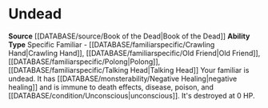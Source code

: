 ﻿---
ability_type: Specific Familiar - Crawling Hand
id: '79'
name: Undead
rarity: Common
source: '[[DATABASE/source/Book of the Dead|Book of the Dead]]'
type: Familiar Ability

---
# Undead

**Source** [[DATABASE/source/Book of the Dead|Book of the Dead]]
**Ability Type** Specific Familiar - [[DATABASE/familiarspecific/Crawling Hand|Crawling Hand]], [[DATABASE/familiarspecific/Old Friend|Old Friend]], [[DATABASE/familiarspecific/Polong|Polong]], [[DATABASE/familiarspecific/Talking Head|Talking Head]]
Your familiar is undead. It has [[DATABASE/monsterability/Negative Healing|negative healing]] and is immune to death effects, disease, poison, and [[DATABASE/condition/Unconscious|unconscious]]. It's destroyed at 0 HP.
